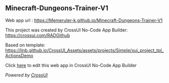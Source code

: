 ## Minecraft-Dungeons-Trainer-V1
Web app url : https://Memeruler-k.github.io/Minecraft-Dungeons-Trainer-V1

This project was created by CrossUI No-Code App Builder: https://crossui.com/RADGithub

Based on template: https://linb.github.io/CrossUI_Assets/assets/projects/Simple/xui_project_tpl_ActionsDemo

Click [here](https://crossui.com/RADGithub/#!from=github&owner=Memeruler-k&repo=Minecraft-Dungeons-Trainer-V1) to edit this web app in CrossUI No-Code App Builder

<i>Powered by [CrossUI](https://crossui.com)</i>
